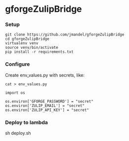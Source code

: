 # gforgeZulipBridge


### Setup
```
git clone https://github.com/jmandel/gforgeZulipBridge
cd gforgeZulipBridge
virtualenv venv
source venv/bin/activate
pip install -r requirements.txt
```

### Configure

Create env_values.py with secrets, like:

```
cat > env_values.py

import os

os.environ['GFORGE_PASSWORD'] = "secret"
os.environ['ZULIP_EMAIL'] = "secret"
os.environ['ZULIP_API_KEY'] = "secret"
```

### Deploy to lambda

sh deploy.sh
